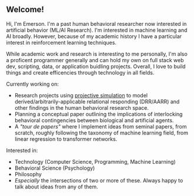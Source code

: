<h2>Welcome!</h2>

<p>Hi, I'm Emerson. I'm a past human behavioral researcher now interested in artificial behavior (ML/AI Research). 
I'm interested in machine learning and AI broadly. However, because of my academic history I have a particular interest in reinforcement learning techniques.</p>

<p>While academic work and research is interesting to me personally, I'm also a proficent programmer generally and can hold my own on full stack web dev, scripting, data, or application buidling projects. Overall, I love to build things and create efficencies through technology in all fields. </p>

Currently working on:
- Research projects using <a href="https://github.com/emersonlebleu/PS_Model">projective simulation</a> to model derived/arbitrarily-applicable relational responding (DRR/AARR) and
other findings in the human behavioral research space.
- Planning a conceptual paper outlining the implications of interlocking behavioral contingencies between biological and
artificial agents.
- A <i>"tour de papers"</i> where I implement ideas from seminal papers, from scratch, roughly following the taxonomy of machine learning field, from linear regression to transformer networks.

Interested in:
- Technology (Computer Science, Programming, Machine Learning)
- Behavioral Science (Psychology)
- Philosophy
- <i>Especially</i> the intersections of two or more of these. Always happy to talk about ideas from any of them.
